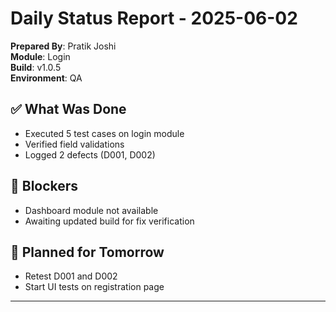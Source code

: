 # Daily Status Report - 2025-06-02

**Prepared By**: Pratik Joshi  
**Module**: Login  
**Build**: v1.0.5  
**Environment**: QA  

## ✅ What Was Done
- Executed 5 test cases on login module
- Verified field validations
- Logged 2 defects (D001, D002)

## 🚧 Blockers
- Dashboard module not available
- Awaiting updated build for fix verification

## 🔄 Planned for Tomorrow
- Retest D001 and D002
- Start UI tests on registration page

---
